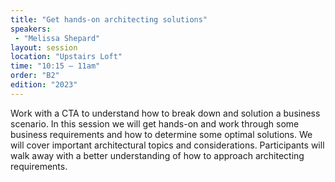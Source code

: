 ```yaml
---
title: "Get hands-on architecting solutions"
speakers:
 - "Melissa Shepard"
layout: session
location: "Upstairs Loft"
time: "10:15 — 11am"
order: "B2"
edition: "2023"
---
```


Work with a CTA to understand how to break down and solution a business scenario. In this session we will get hands-on and work through some business requirements and how to determine some optimal solutions. We will cover important architectural topics and considerations. Participants will walk away with a better understanding of how to approach architecting requirements.
